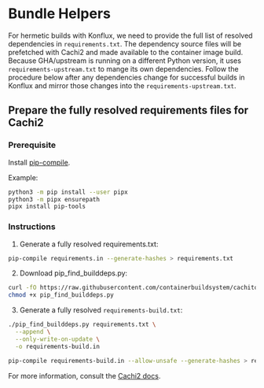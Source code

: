 # Bundle Helpers

For hermetic builds with Konflux, we need to provide the full list of resolved dependencies in `requirements.txt`.
The dependency source files will be prefetched with Cachi2 and made available to the container image build.
Because GHA/upstream is running on a different Python version, it uses `requirements-upstream.txt` to mange its own dependencies.
Follow the procedure below after any dependencies change for successful builds in Konflux and mirror those changes into the `requirements-upstream.txt`.

## Prepare the fully resolved requirements files for Cachi2

### Prerequisite

Install [pip-compile](https://pip-tools.readthedocs.io/en/stable/).

Example:

```bash
python3 -m pip install --user pipx
python3 -m pipx ensurepath
pipx install pip-tools
```

### Instructions

1. Generate a fully resolved requirements.txt:

```bash
pip-compile requirements.in --generate-hashes > requirements.txt
```

2. Download pip_find_builddeps.py:

```bash
curl -fO https://raw.githubusercontent.com/containerbuildsystem/cachito/master/bin/pip_find_builddeps.py
chmod +x pip_find_builddeps.py
```

3. Generate a fully resolved `requirements-build.txt`:

```bash
./pip_find_builddeps.py requirements.txt \
  --append \
  --only-write-on-update \
  -o requirements-build.in

pip-compile requirements-build.in --allow-unsafe --generate-hashes > requirements-build.txt
```

For more information, consult the [Cachi2 docs](https://github.com/containerbuildsystem/cachi2/blob/main/docs/pip.md#building-from-source).
